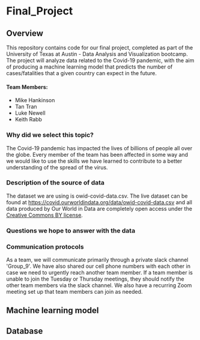 # Final_Project
## Overview
This repository contains code for our final project, completed as part of the University of Texas at Austin - Data Analysis and Visualization bootcamp. The project will analyze data related to the Covid-19 pandemic, with the aim of producing a machine learning model that predicts the number of cases/fatalities that a given country can expect in the future.

#### Team Members:
- Mike Hankinson
- Tan Tran
- Luke Newell
- Keith Rabb

### Why did we select this topic?
The Covid-19 pandemic has impacted the lives of billions of people all over the globe. Every member of the team has been affected in some way and we would like to use the skills we have learned to contribute to a better understanding of the spread of the virus. 

### Description of the source of data
The dataset we are using is owid-covid-data.csv. The live dataset can be found at https://covid.ourworldindata.org/data/owid-covid-data.csv and all data produced by Our World in Data are completely open access under the [Creative Commons BY license](https://creativecommons.org/licenses/by/4.0/). 

### Questions we hope to answer with the data


### Communication protocols
As a team, we will communicate primarily through a private slack channel 'Group_9'. We have also shared our cell phone numbers with each other in case we need to urgently reach another team member. If a team member is unable to join the Tuesday or Thursday meetings, they should notify the other team members via the slack channel. We also have a recurring Zoom meeting set up that team members can join as needed.

## Machine learning model

## Database

